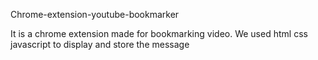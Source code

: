 Chrome-extension-youtube-bookmarker

It is a chrome extension made for bookmarking video.
We used html css javascript to display and store the message
